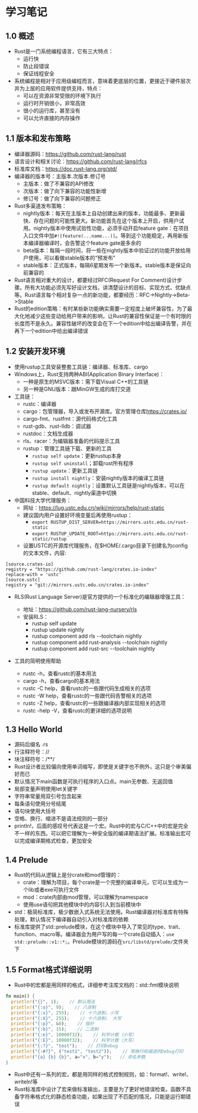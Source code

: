 # 学习笔记

## 1.0 概述

* Rust是一门系统编程语言，它有三大特点：
  * 运行快
  * 防止段错误
  * 保证线程安全
* 系统编程是相对于应用级编程而言，意味着更底层的位置，更接近于硬件层次并为上层的应用软件提供支持，特点：
  * 可以在资源非常受限的环境下执行
  * 运行时开销很小，非常高效
  * 很小的运行库，甚至没有
  * 可以允许直接的内存操作

## 1.1 版本和发布策略

* 编译器源码：<https://github.com/rust-lang/rust>
* 语言设计和相关讨论：<https://github.com/rust-lang/rfcs>
* 标准库文档：<https://doc.rust-lang.org/std/>
* 编译器的版本号：主版本.次版本.修订号
  * 主版本：做了不兼容的API修改
  * 次版本：做了向下兼容的功能性新增
  * 修订号：做了向下兼容的问题修正
* Rust多渠道发布策略：
  * nightly版本：每天在主版本上自动创建出来的版本，功能最多、更新最快、存在问题的可能性更大。新功能首先在这个版本上开启，供用户试用。nightly版本中使用试验性功能，必须手动开启feature gate：在项目入口文件中加` #![feature(...name...)] `。等到这个功能稳定，再用新版本编译器编译时，会告警这个feature gate是多余的
  * beta版本：每隔一段时间，将一些在nightly版本中验证过的功能开放给用户使用，可以看做stable版本的“预发布”
  * stable版本：正式版本，每隔6星期发布一个新版本。stable版本是保证向前兼容的
* Rust语言相对重大的设计，都要经过RFC(Request For Comment)设计步骤。所有大功能必须先写好设计文档，讲清楚设计的目标、实现方式、优缺点等。Rust语言每个相对复杂一点的新功能，都要经历：RFC->Nightly->Beta->Stable
* Rust的edition策略：有时某些新功能确实需要一定程度上破坏兼容性，为了最大化地减少这些变动给用户带来的影响，让Rust的兼容性保证是一个有时限的长度而不是永久。兼容性破坏的改变会在下一个edition中给出编译告警，并在再下一个edition中给出编译错误

## 1.2 安装开发环境

* 使用rustup工具安装整套工具链：编译器、标准库、cargo
* Windows上，Rust支持两种ABI(Application Binary Interface)：
  * 一种是原生的MSVC版本：需下载Visual C++的工具链
  * 另一种是GNU版本：跟MinGW生成的库打交道
* 工具链：
  * rustc：编译器
  * cargo：包管理器，导入或发布开源库。官方管理仓库<https://crates.io/>
  * cargo-fmt、rustfmt：源代码格式化工具
  * rust-gdb、rust-lldb：调试器
  * rustdoc：文档生成器
  * rls、racer：为编辑器准备的代码提示工具
  * rustup：管理工具链下载、更新的工具
    * ` rustup self update `：更新rustup本身
    * ` rustup self uninstall `；卸载rust所有程序
    * ` rustup update `：更新工具链
    * ` rustup install nightly `：安装nightly版本的编译工具链
    * ` rustup default nightly `：设置默认工具链是nightly版本，可以在stable、default、nightly渠道中切换
* 中国科技大学代理服务：
  * 网址：<https://lug.ustc.edu.cn/wiki/mirrors/help/rust-static>
  * 建议国内用户设置好环境变量后再使用rustup：
    * ` export RUSTUP_DIST_SERVER=https://mirrors.ustc.edu.cn/rust-static `
    * ` export RUSTUP_UPDATE_ROOT=https://mirrors.ustc.edu.cn/rust-static/rustup `
  * 设置USTC的开源库代理服务，在$HOME/.cargo目录下创建名为config的文本文件，内容:

```text
[source.crates-io]
registry = "https://github.com/rust-lang/crates.io-index"
replace-with = 'ustc'
[source.ustc]
registry = "git://mirrors.ustc.edu.cn/crates.io-index"
```

* RLS(Rust Language Server)是官方提供的一个标准化的编辑器增强工具：
  * 地址：<https://github.com/rust-lang-nursery/rls>
  * 安装RLS：
    * rustup self update
    * rustup update nightly
    * rustup component add rls --toolchain nightly
    * rustup component add rust-analysis --toolchain nightly
    * rustup component add rust-src --toolchain nightly

* 工具的简明使用帮助
  * rustc -h，查看rustc的基本用法
  * cargo -h，查看cargo的基本用法
  * rustc -C help，查看rustc的一些跟代码生成相关的选项
  * rustc -W help，查看rustc的一些跟代码告警相关的选项
  * rustc -Z help，查看rustc的一些跟编译器内部实现相关的选项
  * rustc -help -V，查看rustc的更详细的选项说明

## 1.3 Hello World

* 源码后缀名 .rs
* 行注释符号：//
* 块注释符号：/**/
* Rust设计者比较偏向使用单词缩写，即使是关键字也不例外，这只是个审美偏好而已
* 默认情况下main函数是可执行程序的入口点。main无参数、无返回值
* 局部变量声明使用let关键字
* 字符串常量用双引号包含起来
* 每条语句使用分号结尾
* 语句块使用大括号
* 空格、换行、缩进不是语法规则的一部分
* println!，后面的感叹号代表这是一个宏。Rust中的宏与C/C++中的宏是完全不一样的东西。可以把它理解为一种安全版的编译期语法扩展。标准输出宏可以完成编译期格式检查，更加安全

## 1.4 Prelude

* Rust的代码从逻辑上是分crate和mod管理的：
  * crate：理解为项目，每个crate是一个完整的编译单元，它可以生成为一个lib或者exe可执行文件
  * mod：crate内部由mod管理，可以理解为namespace
  * 使用use语句把其他模块中的内容引入到当前模块中
* std：极简标准库，极少数嵌入式系统无法使用。Rust编译器对标准库有特殊处理，默认情况下编译器自动引入对标准库的依赖
* 标准库提供了std::prelude模块，在这个模块中导入了常见的type、trait、function、macro等。编译器会为用户写的每一个crate自动插入：` use std::prelude::v1::*; `。Prelude模块的源码在` src/libstd/prelude/ `文件夹下

## 1.5 Format格式详细说明

* Rust中的宏都是用同样的格式，详细参考注库文档的：std::fmt模块说明

```rust
fn main() {
  println!("{}", 1);    // 默认用法
  println!("{:o}", 9);    // 八进制
  println!("{:x}", 255);    // 十六进制，小写
  println!("{:X}", 255);    // 十六进制， 大写
  println!("{:p}", &0);    // 指针
  println!("{:b}", 15);    // 二进制
  println!("{:e}", 10000f32);    // 科学计数（小写）
  println!("{:E}", 10000f32);    // 科学计数（大写）
  println!("{:?}", "test");    // 打印Debug
  println!("{:#?}", ("test1", "test2"));    // 带换行和缩进的Debug打印
  println!("{a} {b} {b}", a="x", b="y");   // 命名参数
}
```
* Rust中还有一系列的宏，都是用同样的格式控制规则，如：format!、write!、writeln!等
* Rust标准库中设计了宏来做标准输出，主要是为了更好地错误检查。函数不具备字符串格式化的静态检查功能，如果出现了不匹配的情况，只能是运行期错误